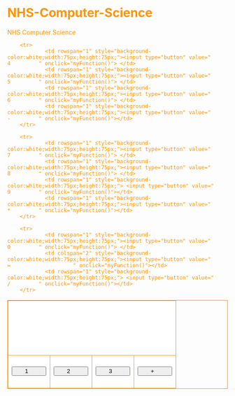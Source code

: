 # NHS-Computer-Science
NHS Computer Science
<html>
<head>
<title>no u</title>
<style>
table, tr, td   {
                border:solid 1px;
                border-collapse: collapse;
}
        body {
                color:#ff9400
                }
</style>
</head>

<table>
		<tr>
        	<td colspan="4" style="background-color:white;width:125px;height:125px;"></td>
            </tr>
        <tr>
                <td rowspan="1" style="background-color:white;width:75px;height:75px;"> <input type="button" value="      1         " onclick="myFunction()"></td>
                <td rowspan="1" style="background-color:white;width:75px;height:75px;"><input type="button" value="      2         " onclick="myFunction()"> </td>
                <td rowspan="1" style="background-color:white;width:75px;height:75px;"><input type="button" value="      3         " onclick="myFunction()"> </td>
                <td rowspan="1" style="background-color:white;width:75px;height:75px;"><input type="button" value="      +         " onclick="myFunction()"></td>
             </tr>        

             
		<tr>
                <td rowspan="1" style="background-color:white;width:75px;height:75px;"><input type="button" value="      4         " onclick="myFunction()"> </td>
                <td rowspan="1" style="background-color:white;width:75px;height:75px;"><input type="button" value="      5         " onclick="myFunction()"> </td>
                <td rowspan="1" style="background-color:white;width:75px;height:75px;"><input type="button" value="      6         " onclick="myFunction()"> </td>
                <td rowspan="1" style="background-color:white;width:75px;height:75px;"><input type="button" value="      -         " onclick="myFunction()"></td>
		</tr>
        
        <tr>
                <td rowspan="1" style="background-color:white;width:75px;height:75px;"><input type="button" value="      7         " onclick="myFunction()"> </td>
                <td rowspan="1" style="background-color:white;width:75px;height:75px;"><input type="button" value="      8         " onclick="myFunction()"> </td>
                <td rowspan="1" style="background-color:white;width:75px;height:75px;"> <input type="button" value="      9         " onclick="myFunction()"></td>
                <td rowspan="1" style="background-color:white;width:75px;height:75px;"><input type="button" value="      *         " onclick="myFunction()"></td>
		</tr>
        
        <tr>
                <td rowspan="1" style="background-color:white;width:75px;height:75px;"><input type="button" value="      0         " onclick="myFunction()"> </td>
                <td colspan="2" style="background-color:white;width:75px;height:75px;"><input type="button" value="                 =                    " onclick="myFunction()"></td>
                <td rowspan="1" style="background-color:white;width:75px;height:75px;"> <input type="button" value="      /         " onclick="myFunction()"></td>
		</tr>
        
        





</table>
</p>
</body>
</html>
